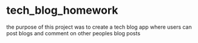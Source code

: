 # tech_blog_homework

the purpose of this project was to create a tech blog app where users can post blogs and comment on other peoples blog posts 

